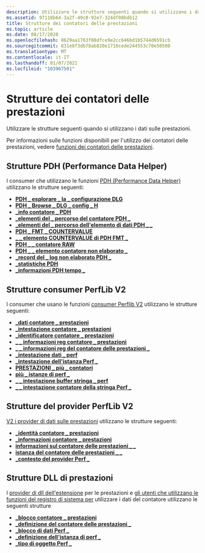 ```yaml
---
description: Utilizzare le strutture seguenti quando si utilizzano i dati sulle prestazioni.
ms.assetid: 97118b64-3a2f-49c0-92e7-324df08bdb12
title: Strutture dei contatori delle prestazioni
ms.topic: article
ms.date: 08/17/2020
ms.openlocfilehash: 0629aa1763f08dfce9e2cc646bd1b5744d6591cb
ms.sourcegitcommit: 831e8f3db78ab820e1710cede244553c70e50500
ms.translationtype: MT
ms.contentlocale: it-IT
ms.lasthandoff: 01/07/2021
ms.locfileid: "103967501"
---
```

# <a name="performance-counters-structures"></a>Strutture dei contatori delle prestazioni

Utilizzare le strutture seguenti quando si utilizzano i dati sulle prestazioni.

Per informazioni sulle funzioni disponibili per l'utilizzo dei contatori delle prestazioni, vedere [funzioni dei contatori delle prestazioni](performance-counters-functions.md).

## <a name="performance-data-helper-pdh-structures"></a>Strutture PDH (Performance Data Helper)

I consumer che utilizzano le funzioni [PDH (Performance Data Helper)](using-the-pdh-functions-to-consume-counter-data.md) utilizzano le strutture seguenti:

- [**PDH \_ esplorare \_ la \_ configurazione DLG**](/windows/win32/api/pdh/ns-pdh-pdh_browse_dlg_config_a)
- [**PDH \_ Browse \_ DLG \_ config \_ H**](/windows/win32/api/pdh/ns-pdh-pdh_browse_dlg_config_ha)
- [**\_info contatore \_ PDH**](/windows/desktop/api/Pdh/ns-pdh-pdh_counter_info_a)
- [**\_elementi del \_ percorso del contatore PDH \_**](/windows/desktop/api/Pdh/ns-pdh-pdh_counter_path_elements_a)
- [**\_elementi del \_ percorso dell'elemento di dati PDH \_ \_**](/windows/desktop/api/Pdh/ns-pdh-pdh_data_item_path_elements_a)
- [**PDH \_ FMT \_ COUNTERVALUE**](/windows/desktop/api/Pdh/ns-pdh-pdh_fmt_countervalue)
- [**\_ \_ elemento COUNTERVALUE di PDH FMT \_**](/windows/desktop/api/Pdh/ns-pdh-pdh_fmt_countervalue_item_a)
- [**PDH \_ \_ contatore RAW**](/windows/desktop/api/Pdh/ns-pdh-pdh_raw_counter)
- [**PDH \_ \_ elemento contatore non elaborato \_**](/windows/desktop/api/Pdh/ns-pdh-pdh_raw_counter_item_a)
- [**\_record del \_ log non elaborato PDH \_**](/windows/desktop/api/Pdh/ns-pdh-pdh_raw_log_record)
- [**\_statistiche PDH**](/windows/desktop/api/Pdh/ns-pdh-pdh_statistics)
- [**\_informazioni PDH tempo \_**](/windows/desktop/api/Pdh/ns-pdh-pdh_time_info)

## <a name="perflib-v2-consumer-structures"></a>Strutture consumer PerfLib V2

I consumer che usano le funzioni [consumer Perflib V2](using-the-perflib-functions-to-consume-counter-data.md) utilizzano le strutture seguenti:

- [**\_dati contatore \_ prestazioni**](/windows/desktop/api/Perflib/ns-perflib-perf_counter_data)
- [**\_intestazione contatore \_ prestazioni**](/windows/desktop/api/Perflib/ns-perflib-perf_counter_header)
- [**\_identificatore contatore \_ prestazioni**](/windows/desktop/api/Perflib/ns-perflib-perf_counter_identifier)
- [**\_ \_ informazioni reg contatore \_ prestazioni**](/windows/desktop/api/Perflib/ns-perflib-perf_counter_reg_info)
- [**\_ \_ informazioni reg del contatore delle prestazioni \_**](/windows/desktop/api/Perflib/ns-perflib-perf_counterset_reg_info)
- [**\_intestazione dati \_ perf**](/windows/desktop/api/Perflib/ns-perflib-perf_data_header)
- [**\_intestazione dell'istanza Perf \_**](/windows/desktop/api/Perflib/ns-perflib-perf_instance_header)
- [**PRESTAZIONI \_ più \_ contatori**](/windows/desktop/api/Perflib/ns-perflib-perf_multi_counters)
- [**più \_ istanze di perf \_**](/windows/desktop/api/Perflib/ns-perflib-perf_multi_instances)
- [**\_ \_ intestazione buffer stringa \_ perf**](/windows/win32/api/perflib/ns-perflib-perf_string_buffer_header)
- [**\_ \_ intestazione contatore della stringa Perf \_**](/windows/win32/api/perflib/ns-perflib-perf_string_counter_header)

## <a name="perflib-v2-provider-structures"></a>Strutture del provider PerfLib V2

[V2 i provider di dati sulle prestazioni](providing-counter-data-using-version-2-0.md) utilizzano le strutture seguenti:

- [**\_identità contatore \_ prestazioni**](/windows/desktop/api/Perflib/ns-perflib-perf_counter_identity)
- [**\_informazioni contatore \_ prestazioni**](/windows/desktop/api/Perflib/ns-perflib-perf_counter_info)
- [**informazioni sul contatore delle prestazioni \_ \_**](/windows/desktop/api/Perflib/ns-perflib-perf_counterset_info)
- [**istanza del contatore delle prestazioni \_ \_**](/windows/desktop/api/Perflib/ns-perflib-perf_counterset_instance)
- [**\_contesto del provider Perf \_**](/windows/win32/api/perflib/ns-perflib-perf_provider_context)

## <a name="performance-dll-structures"></a>Strutture DLL di prestazioni

I [provider di dll dell'estensione](providing-counter-data-using-a-performance-dll.md) per le prestazioni e [gli utenti che utilizzano le funzioni del registro di sistema per](using-the-registry-functions-to-consume-counter-data.md) utilizzare i dati del contatore utilizzano le seguenti strutture

- [**\_blocco contatore \_ prestazioni**](/windows/desktop/api/Winperf/ns-winperf-perf_counter_block)
- [**\_definizione del contatore delle prestazioni \_**](/windows/desktop/api/Winperf/ns-winperf-perf_counter_definition)
- [**\_blocco di dati Perf \_**](/windows/desktop/api/Winperf/ns-winperf-perf_data_block)
- [**\_definizione dell'istanza di perf \_**](/windows/desktop/api/Winperf/ns-winperf-perf_instance_definition)
- [**\_tipo di oggetto Perf \_**](/windows/desktop/api/Winperf/ns-winperf-perf_object_type)
